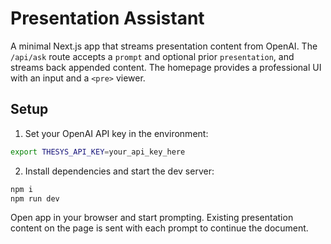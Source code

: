 # Presentation Assistant

A minimal Next.js app that streams presentation content from OpenAI. The `/api/ask` route accepts a `prompt` and optional prior `presentation`, and streams back appended content. The homepage provides a professional UI with an input and a `<pre>` viewer.

## Setup

1. Set your OpenAI API key in the environment:

```bash
export THESYS_API_KEY=your_api_key_here
```

2. Install dependencies and start the dev server:

```bash
npm i
npm run dev
```

Open app in your browser and start prompting. Existing presentation content on the page is sent with each prompt to continue the document.
